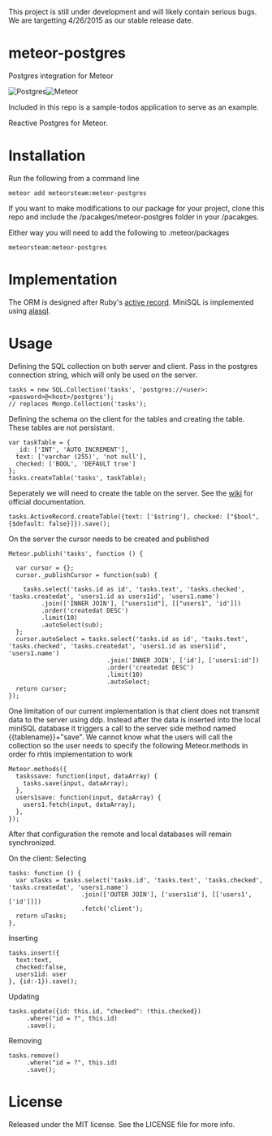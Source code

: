 This project is still under development and will likely contain serious bugs. We are targetting 4/26/2015 as our stable release date.

# meteor-postgres
Postgres integration for Meteor


![Postgres](https://s3-us-west-1.amazonaws.com/treebookicons/postgresql_logo.jpg "Postgres")![Meteor](https://s3-us-west-1.amazonaws.com/treebookicons/meteor-logo.png  "Meteor")

Included in this repo is a sample-todos application to serve as an example.

Reactive Postgres for Meteor.

# Installation

Run the following from a command line

    meteor add meteorsteam:meteor-postgres

If you want to make modifications to our package for your project, clone this repo and include the /pacakges/meteor-postgres folder in your /pacakges.

Either way you will need to add the following to .meteor/packages

    meteorsteam:meteor-postgres



# Implementation

The ORM is designed after Ruby's [active record](https://github.com/rails/rails/tree/master/activerecord). MiniSQL is implemented using [alasql](https://github.com/agershun/alasql).

# Usage

Defining the SQL collection on both server and client. Pass in the postgres connection string, which will only be used on the server.

    tasks = new SQL.Collection('tasks', 'postgres://<user>:<password>@<host>/postgres');
    // replaces Mongo.Collection('tasks');

Defining the schema on the client for the tables and creating the table. These tables are not persistant.

    var taskTable = {
      _id: ['INT', 'AUTO_INCREMENT'],
      text: ['varchar (255)', 'not null'],
      checked: ['BOOL', 'DEFAULT true']
    };
    tasks.createTable('tasks', taskTable);

Seperately we will need to create the table on the server. See the [wiki](https://github.com/meteor-stream/meteor-postgres/wiki/Getting-Started) for official documentation.

    tasks.ActiveRecord.createTable({text: ['$string'], checked: ["$bool", {$default: false}]}).save();


On the server the cursor needs to be created and published

    Meteor.publish('tasks', function () {

      var cursor = {};
      cursor._publishCursor = function(sub) {

        tasks.select('tasks.id as id', 'tasks.text', 'tasks.checked', 'tasks.createdat', 'users1.id as users1id', 'users1.name')
             .join(['INNER JOIN'], ["users1id"], [["users1", 'id']])
             .order('createdat DESC')
             .limit(10)
             .autoSelect(sub);
      };
      cursor.autoSelect = tasks.select('tasks.id as id', 'tasks.text', 'tasks.checked', 'tasks.createdat', 'users1.id as users1id', 'users1.name')
                               .join('INNER JOIN', ['id'], ['users1:id'])
                               .order('createdat DESC')
                               .limit(10)
                               .autoSelect;
      return cursor;
    });

One limitation of our current implementation is that client does not transmit data to the server using ddp. Instead after the data is inserted into the local miniSQL database it triggers a call to the server side method named {{tablename}}+"save". We cannot know what the users will call the collection so the user needs to specify the following Meteor.methods in order fo rhtis implementation to work

    Meteor.methods({
      taskssave: function(input, dataArray) {
        tasks.save(input, dataArray);
      },
      users1save: function(input, dataArray) {
        users1.fetch(input, dataArray);
      },
    });


After that configuration the remote and local databases will remain synchronized.


On the client:
Selecting

    tasks: function () {
      var uTasks = tasks.select('tasks.id', 'tasks.text', 'tasks.checked', 'tasks.createdat', 'users1.name')
                        .join(['OUTER JOIN'], ['users1id'], [['users1', ['id']]])
                        .fetch('client');
      return uTasks;
    },

Inserting

    tasks.insert({
      text:text,
      checked:false,
      users1id: user
    }, {id:-1}).save();

Updating

    tasks.update({id: this.id, "checked": !this.checked})
         .where("id = ?", this.id)
         .save();

Removing

    tasks.remove()
         .where("id = ?", this.id)
         .save();

# License
Released under the MIT license. See the LICENSE file for more info.
